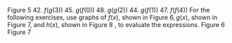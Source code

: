 Figure 5
42. $f(g(3))$
45. $g(f(0))$
48. $g(g(2))$
44. $g(f(1))$
47. $f(f(4))$
For the following exercises, use graphs of $f(x)$, shown in Figure $6, g(x)$, shown in Figure 7, and $h(x)$, shown in Figure 8 , to evaluate the expressions.
Figure 6
Figure 7